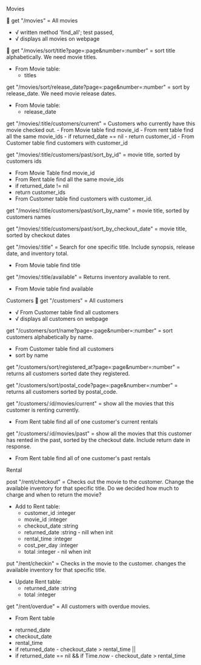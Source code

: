 Movies

🔵 get "/movies" = All movies
 - √ written method 'find_all'; test passed,
 - √ displays all movies on webpage

🔵 get "/movies/sort/title?page=:page&number=:number" = sort title alphabetically. We need movie titles.
  * From Movie table:
    - titles

get "/movies/sort/release_date?page=:page&number=:number" = sort by release_date. We need movie release dates.
  * From Movie table:
    - release_date

get "/movies/:title/customers/current" = Customers who currently have this movie checked out.
    - From Movie table find movie_id
    - From rent table find all the same movie_ids
    - if returned_date == nil
    - return customer_id
    - From Customer table find customers with customer_id

get "/movies/:title/customers/past/sort_by_id" = movie title, sorted by customers ids
  - From Movie Table find movie_id
  - From Rent table find all the same movie_ids
  - if returned_date != nil
  - return customer_ids
  - From Customer table find customers with customer_id.

get "/movies/:title/customers/past/sort_by_name" = movie title, sorted by customers names

get "/movies/:title/customers/past/sort_by_checkout_date" = movie title, sorted by checkout dates

get "/movies/:title" = Search for one specific title. Include synopsis, release date, and inventory total.
 - From Movie table find title

get "/movies/:title/available" = Returns inventory available to rent.
  - From Movie table find available

Customers
🔵 get "/customers" = All customers
  - √ From Customer table find all customers
  - √ displays all customers on webpage

get "/customers/sort/name?page=:page&number=:number" = sort customers alphabetically by name.
  - From Customer table find all customers
  - sort by name

get "/customers/sort/registered_at?page=:page&number=:number" = returns all customers sorted date they registered.

get "/customers/sort/postal_code?page=:page&number=:number" = returns all customers sorted by postal_code.

get "/customers/:id/movies/current" = show all the movies that this customer is renting currently.
  - From Rent table find all of one customer's current rentals


get "/customers/:id/movies/past" = show all the movies that this customer has rented in the past, sorted by the checkout date. Include return date in response.
 - From Rent table find all of one customer's past rentals

Rental

post "/rent/checkout" = Checks out the movie to the customer. Change the available inventory for that specific title. Do we decided how much to charge and when to return the movie?
 * Add to Rent table:
   - customer_id :integer
   - movie_id :integer
   - checkout_date :string
   - returned_date :string - nill when init
   - rental_time :integer
   - cost_per_day :integer
   - total :integer - nil when init

put "/rent/checkin" = Checks in the movie to the customer. changes the available inventory for that specific title.
 * Update Rent table:
   - returned_date :string
   - total :integer

get "/rent/overdue" = All customers with overdue movies.
 * From Rent table
  - returned_date
  - checkout_date
  - rental_time
  - if returned_date - checkout_date > rental_time ||
  - if returned_date ==  nil && if Time.now - checkout_date > rental_time
